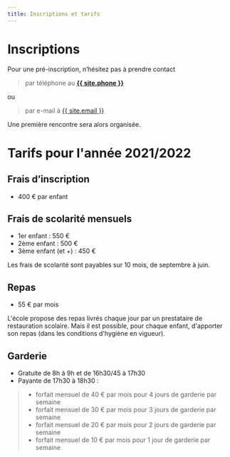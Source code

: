 ```yaml
---
title: Inscriptions et tarifs
---
```


# Inscriptions

Pour une pré-inscription, n’hésitez pas à prendre contact
> par téléphone au **<a href="tel:{{ site.phone }}">{{ site.phone }}</a>**

ou
> par e-mail à <a href="mailto:{{ site.email }}">{{ site.email }}</a>

Une première rencontre sera alors organisée.

# Tarifs pour l'année 2021/2022

## Frais d’inscription

- 400 € par enfant

## Frais de scolarité mensuels

-  1er enfant : 550 €
-  2ème enfant : 500 €
-  3ème enfant (et +) : 450 €

Les frais de scolarité sont payables sur 10 mois, de septembre à juin.

## Repas

- 55 € par mois

L'école propose des repas livrés chaque jour par un prestataire de restauration scolaire. Mais il est possible, pour chaque enfant, d'apporter son repas (dans les conditions d'hygiène en vigueur).

## Garderie

- Gratuite de 8h à 9h et de 16h30/45 à 17h30
- Payante de 17h30 à 18h30 : 
> * forfait mensuel de 40 € par mois pour 4 jours de garderie par semaine 
> * forfait mensuel de 30 € par mois pour 3 jours de garderie par semaine 
> * forfait mensuel de 20 € par mois pour 2 jours de garderie par semaine
> * forfait mensuel de 10 € par mois pour 1 jour de garderie par semaine
 
